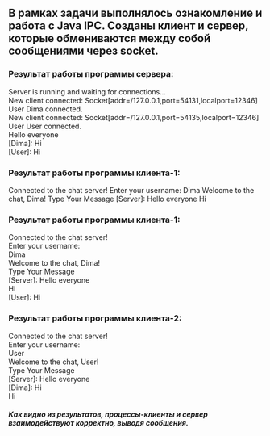 ## В рамках задачи выполнялось ознакомление и работа с Java IPC. Созданы клиент и сервер, которые обмениваются между собой сообщениями через socket.

### Результат работы программы сервера:
Server is running and waiting for connections...\
New client connected: Socket[addr=/127.0.0.1,port=54131,localport=12346]\
User Dima connected.\
New client connected: Socket[addr=/127.0.0.1,port=54135,localport=12346]\
User User connected.\
Hello everyone\
[Dima]: Hi\
[User]: Hi

### Результат работы программы клиента-1:
Connected to the chat server!
Enter your username:
Dima
Welcome to the chat, Dima!
Type Your Message
[Server]: Hello everyone
Hi

### Результат работы программы клиента-1:
Connected to the chat server!\
Enter your username:\
Dima\
Welcome to the chat, Dima!\
Type Your Message\
[Server]: Hello everyone\
Hi\
[User]: Hi

### Результат работы программы клиента-2:
Connected to the chat server!\
Enter your username:\
User\
Welcome to the chat, User!\
Type Your Message\
[Server]: Hello everyone\
[Dima]: Hi\
Hi

##### Как видно из результатов, процессы-клиенты и сервер взаимодействуют корректно, выводя сообщения.
